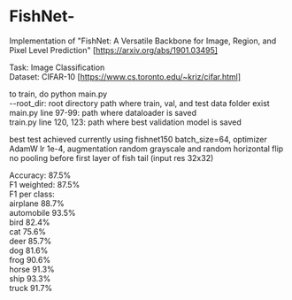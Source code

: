 # FishNet-
Implementation of "FishNet: A Versatile Backbone for Image, Region, and Pixel Level Prediction" [https://arxiv.org/abs/1901.03495] 

Task: Image Classification  
Dataset: CIFAR-10 [https://www.cs.toronto.edu/~kriz/cifar.html]  

to train, do python main.py  
--root_dir: root directory path where train, val, and test data folder exist  
main.py line 97-99: path where dataloader is saved  
train.py line 120, 123: path where best validation model is saved  

best test achieved currently using fishnet150 
batch_size=64, optimizer AdamW lr 1e-4, augmentation random grayscale and random horizontal flip  
no pooling before first layer of fish tail (input res 32x32)  

Accuracy: 87.5%  
F1 weighted: 87.5%  
F1 per class:  
airplane	  88.7%  									
automobile	93.5%  									
bird				82.4%  						
cat					75.6%  			
deer				85.7%  				
dog					81.6%  			
frog				90.6%  				
horse				91.3%  				
ship				93.3%  				
truck       91.7%  



